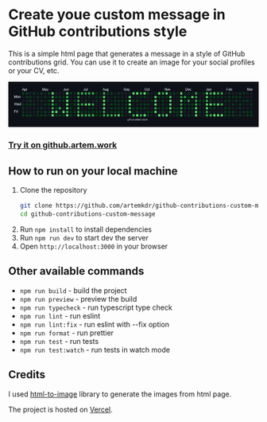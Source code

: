 # Create youe custom message in GitHub contributions style

This is a simple html page that generates a message in a style of GitHub contributions grid.
You can use it to create an image for your social profiles or your CV, etc.

![Welcome example](public/contribution-grid-welcome.png)

### [**Try it on github.artem.work**](https://github.artem.work)

## How to run on your local machine
1. Clone the repository
    ```bash
    git clone https://github.com/artemkdr/github-contributions-custom-message
    cd github-contributions-custom-message
    ```
2. Run `npm install` to install dependencies
3. Run `npm run dev` to start dev the server
4. Open `http://localhost:3000` in your browser

## Other available commands
- `npm run build` - build the project
- `npm run preview` - preview the build
- `npm run typecheck` - run typescript type check
- `npm run lint` - run eslint
- `npm run lint:fix` - run eslint with --fix option
- `npm run format` - run prettier
- `npm run test` - run tests
- `npm run test:watch` - run tests in watch mode

## Credits
I used [html-to-image](https://github.com/bubkoo/html-to-image/) library to generate the images from html page.

The project is hosted on [Vercel](https://vercel.com/).
